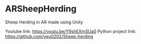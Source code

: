 # ARSheepHerding
Sheep Herding in AR made using Unity

Youtube link: https://youtu.be/Y9shEXmSUa0
Python project link: https://github.com/yeu0202/Sheep-herding
